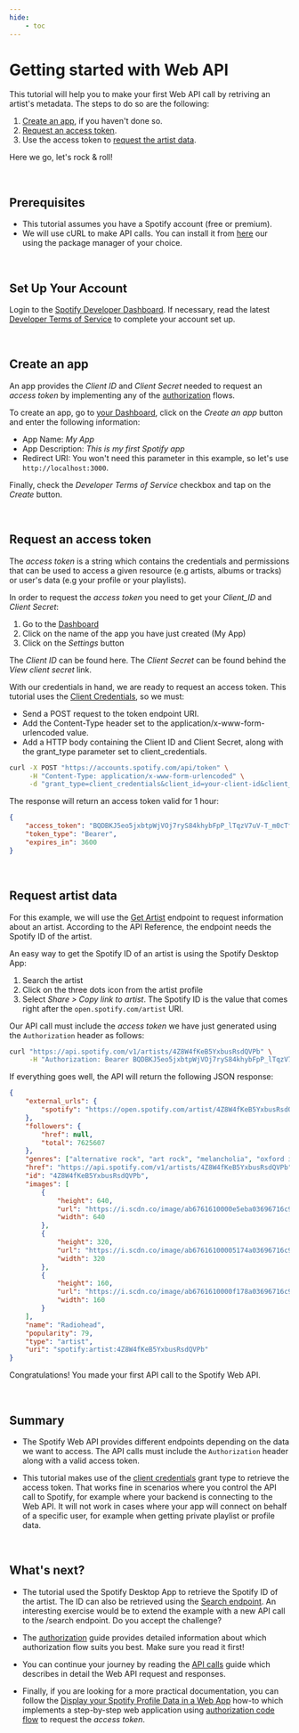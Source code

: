 ```yaml
---
hide:
    - toc
---
```


# Getting started with Web API

This tutorial will help you to make your first Web API call by retriving an artist's metadata. The steps to do so are the following:

1. [Create an app](#create-an-app), if you haven't done so.
2. [Request an access token](#request-an-access-token).
3. Use the access token to [request the artist data](#request-artist-data).

Here we go, let's rock & roll!

<br>

## Prerequisites

-   This tutorial assumes you have a Spotify account (free or premium).
-   We will use cURL to make API calls. You can install it from [here](https://curl.se/download.html) our using the package manager of your choice.

<br>

## Set Up Your Account

Login to the [Spotify Developer Dashboard](https://developer.spotify.com/dashboard). If necessary, read the latest [Developer Terms of Service](https://developer.spotify.com/terms) to complete your account set up.

<br>

## Create an app

An app provides the _Client ID_ and _Client Secret_ needed to request an _access token_ by implementing any of the [authorization](./concepts/Authorization.md) flows.

To create an app, go to [your Dashboard](https://developer.spotify.com/dashboard), click on the _Create an app_ button and enter the following information:

-   App Name: _My App_
-   App Description: _This is my first Spotify app_
-   Redirect URI: You won't need this parameter in this example, so let's use `http://localhost:3000`.

Finally, check the _Developer Terms of Service_ checkbox and tap on the _Create_ button.

<br>

## Request an access token

The _access token_ is a string which contains the credentials and permissions that can be used to access a given resource (e.g artists, albums or tracks) or user's data (e.g your profile or your playlists).

In order to request the _access token_ you need to get your _Client_ID_ and _Client Secret_:

1. Go to the [Dashboard](https://developer.spotify.com/dashboard)
2. Click on the name of the app you have just created (My App)
3. Click on the _Settings_ button

The _Client ID_ can be found here. The _Client Secret_ can be found behind the _View client secret_ link.

With our credentials in hand, we are ready to request an access token. This tutorial uses the [Client Credentials](./tutorials/Client-credentials.md), so we must:

-   Send a POST request to the token endpoint URI.
-   Add the Content-Type header set to the application/x-www-form-urlencoded value.
-   Add a HTTP body containing the Client ID and Client Secret, along with the grant_type parameter set to client_credentials.

```bash linenums="1"
curl -X POST "https://accounts.spotify.com/api/token" \
 	 -H "Content-Type: application/x-www-form-urlencoded" \
 	 -d "grant_type=client_credentials&client_id=your-client-id&client_secret=your-client-secret"
```

The response will return an access token valid for 1 hour:

```json linenums="1"
{
	"access_token": "BQDBKJ5eo5jxbtpWjVOj7ryS84khybFpP_lTqzV7uV-T_m0cTfwvdn5BnBSKPxKgEb11",
	"token_type": "Bearer",
	"expires_in": 3600
}
```

<br>

## Request artist data

For this example, we will use the [Get Artist](https://developer.spotify.com/documentation/web-api/reference/get-an-artist) endpoint to request information about an artist. According to the API Reference, the endpoint needs the Spotify ID of the artist.

An easy way to get the Spotify ID of an artist is using the Spotify Desktop App:

1. Search the artist
2. Click on the three dots icon from the artist profile
3. Select _Share > Copy link to artist_. The Spotify ID is the value that comes right after the `open.spotify.com/artist` URI.

Our API call must include the _access token_ we have just generated using the `Authorization` header as follows:

```bash linenums="1"
curl "https://api.spotify.com/v1/artists/4Z8W4fKeB5YxbusRsdQVPb" \
 	 -H "Authorization: Bearer BQDBKJ5eo5jxbtpWjVOj7ryS84khybFpP_lTqzV7uV-T_m0cTfwvdn5BnBSKPxKgEb11"
```

If everything goes well, the API will return the following JSON response:

```json linenums="1"
{
	"external_urls": {
		"spotify": "https://open.spotify.com/artist/4Z8W4fKeB5YxbusRsdQVPb"
	},
	"followers": {
		"href": null,
		"total": 7625607
	},
	"genres": ["alternative rock", "art rock", "melancholia", "oxford indie", "permanent wave", "rock"],
	"href": "https://api.spotify.com/v1/artists/4Z8W4fKeB5YxbusRsdQVPb",
	"id": "4Z8W4fKeB5YxbusRsdQVPb",
	"images": [
		{
			"height": 640,
			"url": "https://i.scdn.co/image/ab6761610000e5eba03696716c9ee605006047fd",
			"width": 640
		},
		{
			"height": 320,
			"url": "https://i.scdn.co/image/ab67616100005174a03696716c9ee605006047fd",
			"width": 320
		},
		{
			"height": 160,
			"url": "https://i.scdn.co/image/ab6761610000f178a03696716c9ee605006047fd",
			"width": 160
		}
	],
	"name": "Radiohead",
	"popularity": 79,
	"type": "artist",
	"uri": "spotify:artist:4Z8W4fKeB5YxbusRsdQVPb"
}
```

Congratulations! You made your first API call to the Spotify Web API.

<br>

## Summary

-   The Spotify Web API provides different endpoints depending on the data we want to access. The API calls must include the `Authorization` header along with a valid access token.

-   This tutorial makes use of the [client credentials](./tutorials/Client-credentials.md) grant type to retrieve the access token. That works fine in scenarios where you control the API call to Spotify, for example where your backend is connecting to the Web API. It will not work in cases where your app will connect on behalf of a specific user, for example when getting private playlist or profile data.

<br>

## What's next?

-   The tutorial used the Spotify Desktop App to retrieve the Spotify ID of the artist. The ID can also be retrieved using the [Search endpoint](https://developer.spotify.com/documentation/web-api/reference/search). An interesting exercise would be to extend the example with a new API call to the /search endpoint. Do you accept the challenge?

-   The [authorization](./concepts/Authorization.md) guide provides detailed information about which authorization flow suits you best. Make sure you read it first!

-   You can continue your journey by reading the [API calls](./concepts/API-calls.md) guide which describes in detail the Web API request and responses.

-   Finally, if you are looking for a more practical documentation, you can follow the [Display your Spotify Profile Data in a Web App](./how-tos/display.md) how-to which implements a step-by-step web application using [authorization code flow](./concepts/Authorization.md) to request the _access token_.
